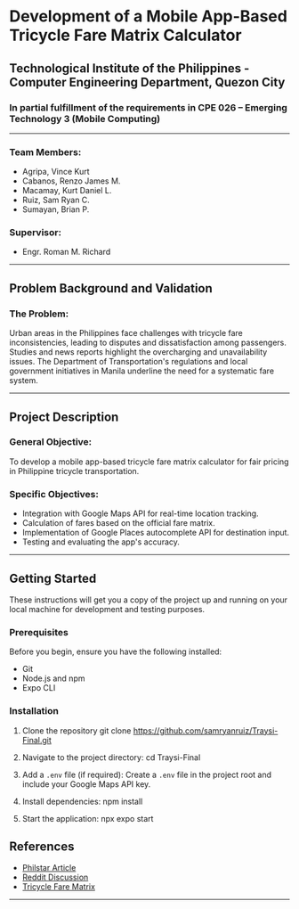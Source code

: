 # Development of a Mobile App-Based Tricycle Fare Matrix Calculator

## Technological Institute of the Philippines - Computer Engineering Department, Quezon City

### In partial fulfillment of the requirements in CPE 026 – Emerging Technology 3 (Mobile Computing)

---

### Team Members:
- Agripa, Vince Kurt
- Cabanos, Renzo James M.
- Macamay, Kurt Daniel L.
- Ruiz, Sam Ryan C.
- Sumayan, Brian P.

### Supervisor:
- Engr. Roman M. Richard

---

## Problem Background and Validation

### The Problem:
Urban areas in the Philippines face challenges with tricycle fare inconsistencies, leading to disputes and dissatisfaction among passengers. Studies and news reports highlight the overcharging and unavailability issues. The Department of Transportation's regulations and local government initiatives in Manila underline the need for a systematic fare system.

---

## Project Description

### General Objective:
To develop a mobile app-based tricycle fare matrix calculator for fair pricing in Philippine tricycle transportation.

### Specific Objectives:
- Integration with Google Maps API for real-time location tracking.
- Calculation of fares based on the official fare matrix.
- Implementation of Google Places autocomplete API for destination input.
- Testing and evaluating the app's accuracy.

---

## Getting Started

These instructions will get you a copy of the project up and running on your local machine for development and testing purposes.

### Prerequisites

Before you begin, ensure you have the following installed:
- Git
- Node.js and npm
- Expo CLI

### Installation

1. Clone the repository
   git clone https://github.com/samryanruiz/Traysi-Final.git

2. Navigate to the project directory:
   cd Traysi-Final

3. Add a `.env` file (if required):
   Create a `.env` file in the project root and include your Google Maps API key.

4. Install dependencies:
   npm install

5. Start the application:
   npx expo start

## References
- [Philstar Article](https://www.philstar.com/nation/2023/03/07/2249797/tricycle-drivers-asked-follow-fare-matrix)
- [Reddit Discussion](https://www.reddit.com/r/Philippines/comments/1567wov/city_tricycles_are_annoyingly_overpriced/)
- [Tricycle Fare Matrix](https://quezoncity.gov.ph/wp-content/uploads/2022/07/SP-3131-S-2022.pdf)

---
